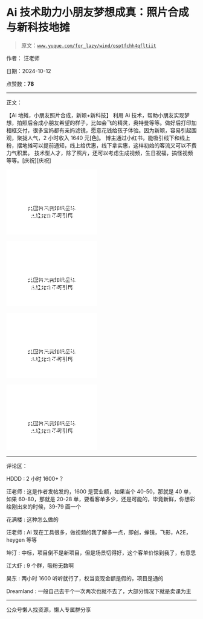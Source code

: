 # Ai 技术助力小朋友梦想成真：照片合成与新科技地摊

> 原文：[`www.yuque.com/for_lazy/wind/osptfchh4qfltiit`](https://www.yuque.com/for_lazy/wind/osptfchh4qfltiit)

作者： 汪老师

日期：2024-10-12

点赞数：**78**

* * *

正文：

【Ai 地摊，小朋友照片合成，新颖+新科技】
利用 Ai 技术，帮助小朋友实现梦想，拍照后合成小朋友希望的样子，比如会飞的精灵，奥特曼等等。做好后打印加相框交付，很多宝妈都有亲妈滤镜，愿意花钱给孩子体验。因为新颖，容易引起围观，聚拢人气，2 小时收入 1640 元[色]。
博主通过小红书，能吸引线下和线上粉，摆地摊可以提前通知，线上给优惠，线下拿实惠，这样初始的客流又可以不费力气积累。
技术型人才，除了照片，还可以考虑生成视频，生日祝福，搞怪视频等等。[庆祝][庆祝]

![](img/c8e7d4adedab423c45e58fd329939ea7.png "None")

![](img/a8e198ba9160b8175376be1fe023a3ad.png "None")

![](img/d0fbfaef193e185787cddff8ec57b359.png "None")

![](img/75f45d88e84a3daed2d89bb2812ef634.png "None")

* * *

评论区：

HDDD : 2 小时 1600+？

汪老师 : 这是作者发帖发的，1600 是营业额，如果当个 40-50，那就是 40 单，如果 60-80，那就是 20-28 单，要看客单多少，还是可能的，毕竟新鲜，你想彩绘刚出来的时候，39-79 画一个

花满楼 : 这种怎么做的

汪老师 : Ai 现在工具很多，做视频的我了解多一点，即创，蝉镜，飞影，A2E，heygen 等等

坤汀 : 中标，项目倒不是新项目，但是场景切得好，这个客单价惊到我了，有意思

江大虾 : 9 个群，吸粉无数啊

昊东 : 两小时 1600 听听就行了，权当变现金额是假的，项目是通的

Dreamland : 一般自己去干个一次两次也就不去了，大部分情况下就是卖课为主

* * *

公众号懒人找资源，懒人专属群分享